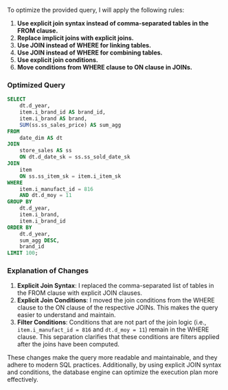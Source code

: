 To optimize the provided query, I will apply the following rules:

1. **Use explicit join syntax instead of comma-separated tables in the FROM clause.**
2. **Replace implicit joins with explicit joins.**
3. **Use JOIN instead of WHERE for linking tables.**
4. **Use JOIN instead of WHERE for combining tables.**
5. **Use explicit join conditions.**
6. **Move conditions from WHERE clause to ON clause in JOINs.**

### Optimized Query

```sql
SELECT 
    dt.d_year,
    item.i_brand_id AS brand_id,
    item.i_brand AS brand,
    SUM(ss.ss_sales_price) AS sum_agg
FROM 
    date_dim AS dt
JOIN 
    store_sales AS ss
    ON dt.d_date_sk = ss.ss_sold_date_sk
JOIN 
    item
    ON ss.ss_item_sk = item.i_item_sk
WHERE 
    item.i_manufact_id = 816
    AND dt.d_moy = 11
GROUP BY 
    dt.d_year,
    item.i_brand,
    item.i_brand_id
ORDER BY 
    dt.d_year,
    sum_agg DESC,
    brand_id
LIMIT 100;
```

### Explanation of Changes

1. **Explicit Join Syntax**: I replaced the comma-separated list of tables in the FROM clause with explicit JOIN clauses.
2. **Explicit Join Conditions**: I moved the join conditions from the WHERE clause to the ON clause of the respective JOINs. This makes the query easier to understand and maintain.
3. **Filter Conditions**: Conditions that are not part of the join logic (i.e., `item.i_manufact_id = 816` and `dt.d_moy = 11`) remain in the WHERE clause. This separation clarifies that these conditions are filters applied after the joins have been computed.

These changes make the query more readable and maintainable, and they adhere to modern SQL practices. Additionally, by using explicit JOIN syntax and conditions, the database engine can optimize the execution plan more effectively.